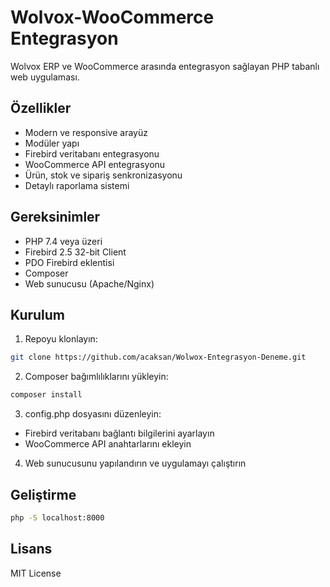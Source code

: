 # Wolvox-WooCommerce Entegrasyon

Wolvox ERP ve WooCommerce arasında entegrasyon sağlayan PHP tabanlı web uygulaması.

## Özellikler

- Modern ve responsive arayüz
- Modüler yapı
- Firebird veritabanı entegrasyonu
- WooCommerce API entegrasyonu
- Ürün, stok ve sipariş senkronizasyonu
- Detaylı raporlama sistemi

## Gereksinimler

- PHP 7.4 veya üzeri
- Firebird 2.5 32-bit Client
- PDO Firebird eklentisi
- Composer
- Web sunucusu (Apache/Nginx)

## Kurulum

1. Repoyu klonlayın:
```bash
git clone https://github.com/acaksan/Wolwox-Entegrasyon-Deneme.git
```

2. Composer bağımlılıklarını yükleyin:
```bash
composer install
```

3. config.php dosyasını düzenleyin:
- Firebird veritabanı bağlantı bilgilerini ayarlayın
- WooCommerce API anahtarlarını ekleyin

4. Web sunucusunu yapılandırın ve uygulamayı çalıştırın

## Geliştirme

```bash
php -S localhost:8000
```

## Lisans

MIT License
